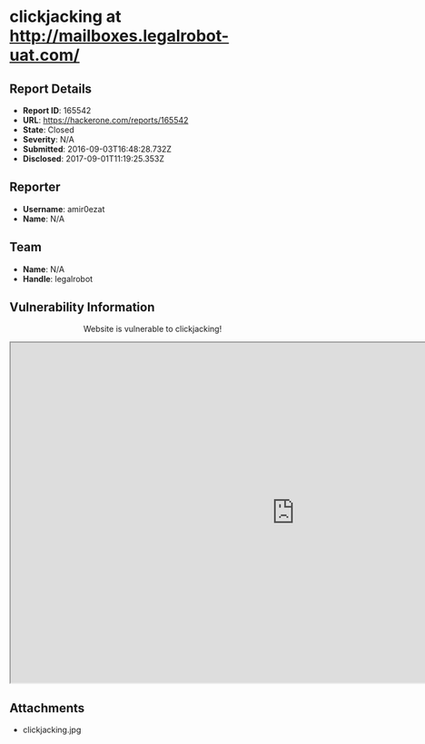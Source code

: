 # clickjacking at http://mailboxes.legalrobot-uat.com/

## Report Details
- **Report ID**: 165542
- **URL**: https://hackerone.com/reports/165542
- **State**: Closed
- **Severity**: N/A
- **Submitted**: 2016-09-03T16:48:28.732Z
- **Disclosed**: 2017-09-01T11:19:25.353Z

## Reporter
- **Username**: amir0ezat
- **Name**: N/A

## Team
- **Name**: N/A
- **Handle**: legalrobot

## Vulnerability Information
<html>
   <head>
     <title>Clickjack test</title>
   </head>
   <body>
     <center><p>Website is vulnerable to clickjacking!</p></center>
     <center><iframe src="http://mailboxes.legalrobot-uat.com/" width="1000" height="600"></iframe></center>
   </body>
</html>

## Attachments
- clickjacking.jpg
